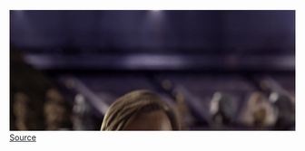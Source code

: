 ![](/hello_there.gif)  
[Source](https://gfycat.com/meagerhardtofindalbertosaurus-hello-there-star-wars-prequelmemes)
